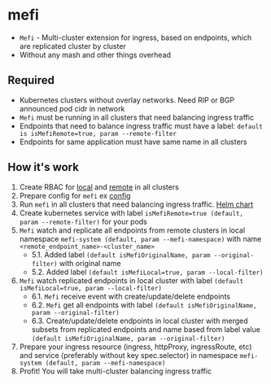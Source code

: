 # mefi
- `Mefi` - Multi-cluster extension for ingress, based on endpoints, which are replicated cluster by cluster
- Without any mash and other things overhead

## Required
- Kubernetes clusters without overlay networks. Need RIP or BGP announced pod cidr in network
- `Mefi` must be running in all clusters that need balancing ingress traffic
- Endpoints that need to balance ingress traffic must have a label: `default is isMefiRemote=true, param --remote-filter`
- Endpoints for same application must have same name in all clusters 

## How it's work
1. Create RBAC for [local](https://github.com/destanyinside/mefi/tree/main/deploy/chart/templates/local_rbac.yaml) and [remote](https://github.com/destanyinside/mefi/tree/main/deploy/chart/templates/remote_rbac.yaml) in all clusters
2. Prepare config for `mefi` ex [config](hack/config.yaml)
3. Run `mefi` in all clusters that need balancing ingress traffic. [Helm chart](https://github.com/destanyinside/mefi/tree/main/deploy/chart)
4. Create kubernetes service with label `isMefiRemote=true (default, param --remote-filter)` for your pods
5. `Mefi` watch and replicate all endpoints from remote clusters in local namespace `mefi-system (default, param --mefi-namespace)` with name `<remote_endpoint_name>-<cluster_name>`
   + 5.1. Added label `(default isMefiOriginalName, param --original-filter)` with original name
   + 5.2. Added label `(default isMefiLocal=true, param --local-filter)`
6. `Mefi` watch replicated endpoints in local cluster with label `(default isMefiLocal=true, param --local-filter)`
   + 6.1. `Mefi` receive event with create/update/delete endpoints
   + 6.2. `Mefi` get all endpoints with label `(default isMefiOriginalName, param --original-filter)`
   + 6.3. Create/update/delete endpoints in local cluster with merged subsets from replicated endpoints and name based from label value `(default isMefiOriginalName, param --original-filter)`
7. Prepare your ingress resource (ingress, httpProxy, ingressRoute, etc) and service (preferably without key spec.selector) in namespace `mefi-system (default, param --mefi-namespace)`
8. Profit! You will take multi-cluster balancing ingress traffic
